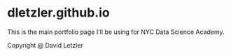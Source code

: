 # dletzler.github.io
This is the main portfolio page I'll be using for NYC Data Science Academy.

Copyright @ David Letzler
